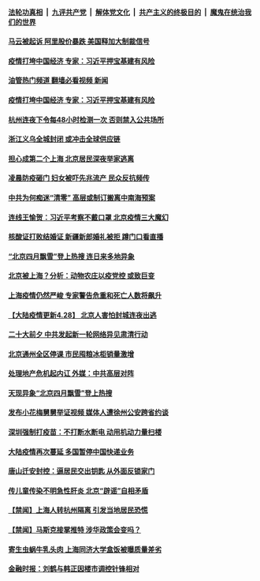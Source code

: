 ####  [法轮功真相](../../../../basic/blob/master/README.md?t=04281731) &nbsp;|&nbsp; [九评共产党](../../../../9ping.md/blob/master/README.md?t=04281731) &nbsp;|&nbsp; [解体党文化](../../../../jtdwh.md/blob/master/README.md?t=04281731)  &nbsp;|&nbsp; [共产主义的终极目的](../../../../gczydzjmd.md/blob/master/README.md?t=04281731) &nbsp;|&nbsp; [魔鬼在统治我们的世界](../../../../mgztzwmdsj.md/blob/master/README.md?t=04281731) 

#### [马云被起诉 阿里股价暴跌 美国释加大制裁信号](../pages/prog204/a103412333.md?t=04281731) 


#### [疫情打垮中国经济 专家：习近平押宝基建有风险](../pages/prog204/a103412252.md?t=04281731) 
#### [油管热门频道 翻墙必看视频 新闻](http://78.141.244.201:81/youtube.html?04281731)
#### [疫情打垮中国经济 专家：习近平押宝基建有风险](../pages/prog204/a103412252.md?t=04281731) 

#### [杭州连夜下令每48小时检测一次 否则禁入公共场所](../pages/prog204/a103412246.md?t=04281731) 

#### [浙江义乌全城封闭 或冲击全球供应链](../pages/prog204/a103412164.md?t=04281731) 


#### [担心成第二个上海 北京居民深夜举家逃离](../pages/prog204/a103411968.md?t=04281731) 

#### [凌晨防疫砸门 妇女被吓先兆流产 民众反抗频传](../pages/prog204/a103411958.md?t=04281731) 

#### [中共为何痴迷“清零” 高层或制订搬离中南海预案](../pages/prog204/a103412067.md?t=04281731) 

#### [连线王愉贺：习近平考察不戴口罩 北京疫情三大魔幻](../pages/prog204/a103411995.md?t=04281731) 

#### [核酸证打败结婚证 新疆新郎婚礼被拒 蹲门口看直播](../pages/prog204/a103412107.md?t=04281731) 

#### [“北京四月飘雪”登上热搜 连日来多地异象](../pages/prog204/a103411855.md?t=04281731) 

#### [北京被上海？分析：动物农庄以疫党控 或致巨变](../pages/prog204/a103412073.md?t=04281731) 

#### [上海疫情仍然严峻 专家警告危重和死亡人数将飙升](../pages/prog204/a103412057.md?t=04281731) 


#### [【大陆疫情更新4.28】 北京人害怕封城连夜出逃](../pages/prog204/a103405878.md?t=04281731) 

#### [二十大前夕 中共发起新一轮网络异见肃清行动](../pages/prog204/a103411878.md?t=04281731) 

#### [北京通州全区停课 市民囤粮冰柜销量激增](../pages/prog204/a103411946.md?t=04281731) 

#### [处理地产危机起内讧 外媒：中共高层对阵](../pages/prog204/a103411901.md?t=04281731) 

#### [天现异象“北京四月飘雪”登上热搜](../pages/prog204/a103411889.md?t=04281731) 

#### [发布小花梅舅舅举证视频 媒体人遭徐州公安跨省约谈](../pages/prog204/a103411877.md?t=04281731) 

#### [深圳强制打疫苗：不打断水断电 动用机动力量扫楼](../pages/prog204/a103411858.md?t=04281731) 

#### [大陆疫情再次蔓延 多国暂停中国快递业务](../pages/prog204/a103411865.md?t=04281731) 

#### [唐山迁安封控：逼居民交出钥匙 从外面反锁家门](../pages/prog204/a103411806.md?t=04281731) 

#### [传儿童传染不明急性肝炎 北京“辟谣”自相矛盾](../pages/prog204/a103411794.md?t=04281731) 


#### [【禁闻】上海人转杭州隔离 引发当地居民恐慌](../pages/prog204/a103411666.md?t=04281731) 

#### [【禁闻】马斯克接掌推特 涉华政策会变吗？](../pages/prog204/a103411652.md?t=04281731) 

#### [寄生虫蜗牛乳头肉 上海同济大学盒饭被曝质量差劣](../pages/prog204/a103411682.md?t=04281731) 

#### [金融时报：刘鹤与韩正因楼市调控针锋相对](../pages/prog204/a103411745.md?t=04281731) 

<img src='http://gfw-breaker.win/goodnews/indexes/prog204.md' width='0px' height='0px'/>
